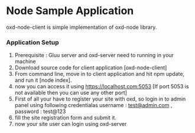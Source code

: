 # Node Sample Application

oxd-node-client is simple implementation of oxd-node library.

### Application Setup

1) Prerequisite : Gluu server and oxd-server need to running in your machine
2) Download source code for client application [oxd-node-client]
3) From command line, move in to client application and hit npm update, and run it [node index].
4) now you can access  it using https://localhost.com:5053 [If port 5053 is not available then you can use any other port]
5) First of all your have to register your site with oxd, so login in to admin panel using following credentialas
    username : test@admin.com ,
    password : test@123
6) fill the site registration form and submit it.
7) now your site user can login using oxd-server